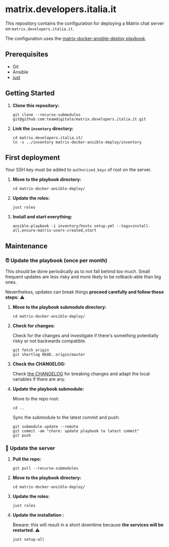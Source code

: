 # matrix.developers.italia.it

This repository contains the configuration for deploying a Matrix chat server on `matrix.developers.italia.it`.

The configuration uses the [matrix-docker-ansible-deploy playbook](https://github.com/spantaleev/matrix-docker-ansible-deploy).

## Prerequisites

- Git
- Ansible
- [just](https://github.com/casey/just)

## Getting Started

1. **Clone this repository:**
   ```console
   git clone --recurse-submodules git@github.com:teamdigitale/matrix.developers.italia.it.git
   ```

2. **Link the `inventory` directory:**
   ```console
   cd matrix.developers.italia.it/
   ln -s ../inventory matrix-docker-ansible-deploy/inventory
   ```

## First deployment

Your SSH key must be added to `authorized_keys` of root on the server.

1. **Move to the playbook directory:**
   ```console
   cd matrix-docker-ansible-deploy/
   ```

2. **Update the roles:**
   ```console
   just roles
   ```

3. **Install and start everything:**
   ```console
   ansible-playbook -i inventory/hosts setup.yml --tags=install-all,ensure-matrix-users-created,start
   ```

## Maintenance

### ⏰ Update the playbook (once per month)

This should be done periodically as to not fall behind too much. Small frequent updates are
less risky and more likely to be rollback-able than big ones.

Nevertheless, updates can break things **proceed carefully and follow these steps:** ⚠️

1. **Move to the playbook submodule directory:**
   ```console
   cd matrix-docker-ansible-deploy/
   ```

2. **Check for changes:**

   Check for the changes and investigate if there's something potentially risky or
   not backwards compatible.

   ```console
   git fetch origin
   git shortlog HEAD..origin/master
   ```

4. **Check the CHANGELOG:**

   Check [the CHANGELOG](https://github.com/spantaleev/matrix-docker-ansible-deploy/blob/master/CHANGELOG.md) for
   breaking changes and adapt the local variables if there are any.


5. **Update the playbook submodule:**

   Move to the repo root:
   ```console
   cd ..
   ```

   Sync the submodule to the latest commit and push:
   ```console
   git submodule update --remote
   git commit -am "chore: update playbook to latest commit"
   git push
   ```

### 🔄 Update the server

1. **Pull the repo:**
   ```console
   git pull --recurse-submodules
   ```

2. **Move to the playbook directory:**
   ```console
   cd matrix-docker-ansible-deploy/
   ```

3. **Update the roles:**
   ```console
   just roles
   ```

4. **Update the installation :**

   Beware: this will result in a short downtime because **the services will be restarted**. ⚠️

   ```console
   just setup-all
   ```
